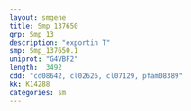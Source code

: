 ```yaml
---
layout: smgene
title: Smp_137650
grp: Smp_13
description: "exportin T"
smp: Smp_137650.1
uniprot: "G4VBF2"
length:  3492
cdd: "cd08642, cl02626, cl07129, pfam08389"
kk: K14288
categories: sm
---
```

